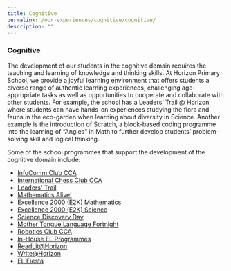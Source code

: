 ```yaml
---
title: Cognitive
permalink: /our-experiences/cognitive/cognitive/
description: ""
---
```


### **Cognitive**
The development of our students in the cognitive domain requires the teaching and learning of knowledge and thinking skills. At Horizon Primary School, we provide a joyful learning environment that offers students a diverse range of authentic learning experiences, challenging age-appropriate tasks as well as opportunities to cooperate and collaborate with other students. For example, the school has a Leaders’ Trail @ Horizon where students can have hands-on experiences studying the flora and fauna in the eco-garden when learning about diversity in Science. Another example is the introduction of Scratch, a block-based coding programme into the learning of “Angles” in Math to further develop students’ problem-solving skill and logical thinking.  

Some of the school programmes that support the development of the cognitive domain include:

* [InfoComm Club CCA](https://staging.d21co4ykjghpsi.amplifyapp.com/our-experiences/cognitive/infocomm-club/)
* [International Chess Club CCA](https://staging.d21co4ykjghpsi.amplifyapp.com/our-experiences/cognitive/international-chess-club/)
* [Leaders' Trail](https://staging.d21co4ykjghpsi.amplifyapp.com/our-experiences/cognitive/leaders-trail/)
* [Mathematics Alive!](https://staging.d21co4ykjghpsi.amplifyapp.com/our-experiences/cognitive/mathematics-alive/)
* [Excellence 2000 (E2K) Mathematics](https://staging.d21co4ykjghpsi.amplifyapp.com/our-experiences/cognitive/e2k-mathematics/)
* [Excellence 2000 (E2K) Science](https://staging.d21co4ykjghpsi.amplifyapp.com/our-experiences/cognitive/e2k-science/)
* [Science Discovery Day](https://staging.d21co4ykjghpsi.amplifyapp.com/our-experiences/cognitive/science-discovery-day/)
* [Mother Tongue Language Fortnight](https://staging.d21co4ykjghpsi.amplifyapp.com/our-experiences/cognitive/mtl-fortnight/)
* [Robotics Club CCA](https://staging.d21co4ykjghpsi.amplifyapp.com/our-experiences/cognitive/robotics-club/)
* [In-House EL Programmes](https://staging.d21co4ykjghpsi.amplifyapp.com/our-experiences/cognitive/inhouse-el-programmes/)
* [ReadLit@Horizon](https://staging.d21co4ykjghpsi.amplifyapp.com/our-experiences/cognitive/readlit/)
* [Write@Horizon](https://staging.d21co4ykjghpsi.amplifyapp.com/our-experiences/cognitive/write/)
* [EL Fiesta](https://staging.d21co4ykjghpsi.amplifyapp.com/our-experiences/cognitive/el-fiesta/)